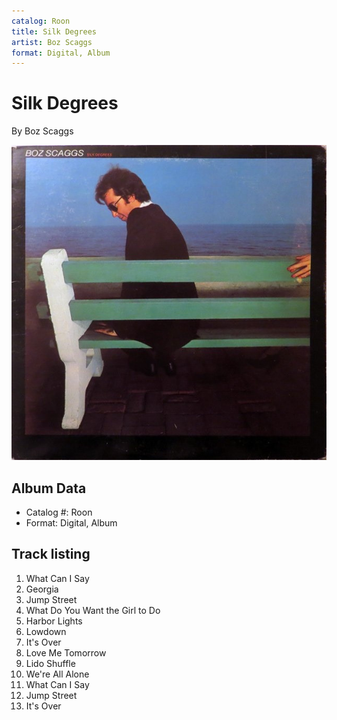 ```yaml
---
catalog: Roon
title: Silk Degrees
artist: Boz Scaggs
format: Digital, Album
---
```


# Silk Degrees

By Boz Scaggs

![](../../assets/albumcovers/Boz_Scaggs-Silk_Degrees.png)

## Album Data

- Catalog #: Roon
- Format: Digital, Album


## Track listing


1. What Can I Say
2. Georgia
3. Jump Street
4. What Do You Want the Girl to Do
5. Harbor Lights
6. Lowdown
7. It's Over
8. Love Me Tomorrow
9. Lido Shuffle
10. We're All Alone
11. What Can I Say
12. Jump Street
13. It's Over

